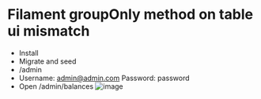 # Filament groupOnly method on table ui mismatch
- Install
- Migrate and seed
- /admin
- Username: admin@admin.com Password: password
- Open /admin/balances
![image](https://github.com/dk009dk/filament-grouponly-table-ui/assets/60841968/353e2404-a8fd-4ef0-a3d6-fe670a83b903)
